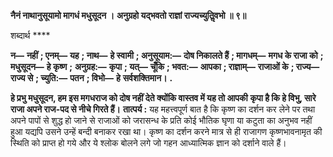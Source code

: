 **नैनं नाथानुसूयामो मागधं मधुसूदन ।** **अनुग्रहो यद्भवतो राज्ञां राज्यच्युतिॢवभो ॥ ९॥** 

शब्दार्थ **** 

**न—** **नहीं** **; एनम्—** **यह** **; नाथ—** **हे स्वामी** **; अनुसूयाम:—** **दोष निकालते हैं** **; मागधम्—** **मगध के राजा को** **; मधुसूदन—** **हे कृष्ण** **;** **अनुग्रह:—** **कृपा** **; यत्—** **चूँकि** **; भवत:—** **आपका** **; राज्ञाम्—** **राजाओं के** **; राज्य—** **राज्य से** **; च्युति:—** **पतन** **; विभो—** **हे** **सर्वशक्तिमान।** **.** 

**हे प्रभु मधुसूदन, हम इस मगधराज को दोष नहीं देते क्योंकि वास्तव में यह तो आपकी** **कृपा है कि हे विभु, सारे राजा अपने राज-पद से नीचे गिरते हैं।** **तात्पर्य :** यह महत्त्वपूर्ण बात है कि कृष्ण का दर्शन कर लेने पर तथा अपने पापों से शुद्ध हो जाने से राजाओं को जरासन्ध के प्रति कोई भौतिक घृणा या कटुता का अनुभव नहीं हुआ यद्यपि उसने उन्हें बन्दी बनाकर रखा था। कृष्ण का दर्शन करने मात्र से ही राजागण कृष्णभावनामृत की स्थिति को प्राप्त हो गये और ये श्लोक बोलने लगे जो गहन आध्यात्मिक ज्ञान को दर्शाने वाले हैं।  